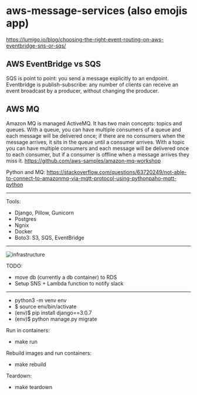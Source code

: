 # aws-message-services (also emojis app)
https://lumigo.io/blog/choosing-the-right-event-routing-on-aws-eventbridge-sns-or-sqs/

AWS EventBridge vs SQS
---
SQS is point to point: you send a message explicitly to an endpoint. 
Eventbridge is publish-subscribe: any number of clients can receive an 
event broadcast by a producer, without changing the producer.

AWS MQ
---
Amazon MQ is managed ActiveMQ. It has two main concepts: topics and queues. With a queue, you can have multiple consumers of a queue and each message will be delivered once; if there are no consumers when the message arrives, it sits in the queue until a consumer arrives. With a topic you can have multiple consumers and each message will be delivered once to each consumer, but if a consumer is offline when a message arrives they miss it.
https://github.com/aws-samples/amazon-mq-workshop

Python and MQ:
https://stackoverflow.com/questions/63720249/not-able-to-connect-to-amazonmq-via-mqtt-protocol-using-pythonpaho-mqtt-python

---
Tools:

- Django, Pillow, Gunicorn
- Postgres 
- Ngnix
- Docker
- Boto3: S3, SQS, EventBridge


----
![infrastructure](https://user-images.githubusercontent.com/13512876/117584078-916cc980-b0bf-11eb-9305-859ee9b7eb26.png)




TODO: 
- move db (currently a db container) to RDS
- Setup SNS + Lambda function to notify slack


----
- python3 -m venv env
- $ source env/bin/activate
- (env)$ pip install django==3.0.7
- (env)$ python manage.py migrate

Run in containers:
- make run

Rebuild images and run containers:

- make rebuild

Teardown:

- make teardown

